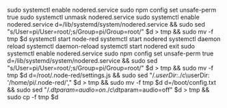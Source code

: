 sudo systemctl enable nodered.service
sudo npm config set unsafe-perm true
sudo systemctl unmask nodered.service
sudo systemctl enable nodered.service
d=/lib/systemd/system/nodered.service && sudo sed "s/User=pi/User=root/;s/Group=pi/Group=root/" $d > tmp && sudo mv -f tmp $d
systemctl start node-red
systemctl start nodered
systemctl daemon reload
systemctl daemon-reload
systemctl start nodered
exit
sudo systemctl enable nodered.service
sudo npm config set unsafe-perm true
d=/lib/systemd/system/nodered.service && sudo sed "s/User=pi/User=root/;s/Group=pi/Group=root/" $d > tmp && sudo mv -f tmp $d
d=/root/.node-red/settings.js && sudo sed "/.*userDir:*./c\userDir: '\/home\/pi\/.node-red\/'," $d > tmp && sudo mv -f tmp $d
d=/boot/config.txt && sudo sed "/.*dtparam=audio=on*./c\dtparam=audio=off" $d > tmp && sudo cp -f tmp $d